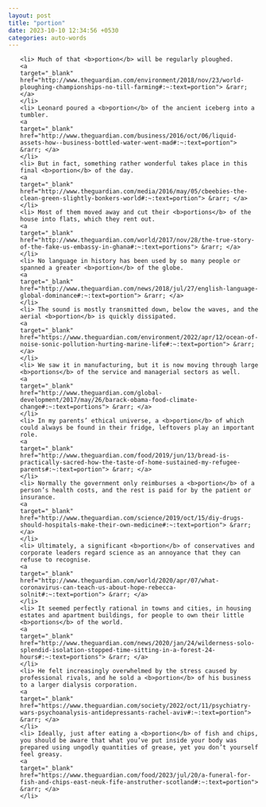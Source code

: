```yaml
---
layout: post
title: "portion"
date: 2023-10-10 12:34:56 +0530
categories: auto-words
---
```

<ol>

    <li> Much of that <b>portion</b> will be regularly ploughed.
    <a 
    target="_blank" 
    href="http://www.theguardian.com/environment/2018/nov/23/world-ploughing-championships-no-till-farming#:~:text=portion"> &rarr; </a>
    </li>
    <li> Leonard poured a <b>portion</b> of the ancient iceberg into a tumbler.
    <a 
    target="_blank" 
    href="http://www.theguardian.com/business/2016/oct/06/liquid-assets-how--business-bottled-water-went-mad#:~:text=portion"> &rarr; </a>
    </li>
    <li> But in fact, something rather wonderful takes place in this final <b>portion</b> of the day.
    <a 
    target="_blank" 
    href="http://www.theguardian.com/media/2016/may/05/cbeebies-the-clean-green-slightly-bonkers-world#:~:text=portion"> &rarr; </a>
    </li>
    <li> Most of them moved away and cut their <b>portions</b> of the house into flats, which they rent out.
    <a 
    target="_blank" 
    href="http://www.theguardian.com/world/2017/nov/28/the-true-story-of-the-fake-us-embassy-in-ghana#:~:text=portions"> &rarr; </a>
    </li>
    <li> No language in history has been used by so many people or spanned a greater <b>portion</b> of the globe.
    <a 
    target="_blank" 
    href="http://www.theguardian.com/news/2018/jul/27/english-language-global-dominance#:~:text=portion"> &rarr; </a>
    </li>
    <li> The sound is mostly transmitted down, below the waves, and the aerial <b>portion</b> is quickly dissipated.
    <a 
    target="_blank" 
    href="https://www.theguardian.com/environment/2022/apr/12/ocean-of-noise-sonic-pollution-hurting-marine-life#:~:text=portion"> &rarr; </a>
    </li>
    <li> We saw it in manufacturing, but it is now moving through large <b>portions</b> of the service and managerial sectors as well.
    <a 
    target="_blank" 
    href="http://www.theguardian.com/global-development/2017/may/26/barack-obama-food-climate-change#:~:text=portions"> &rarr; </a>
    </li>
    <li> In my parents’ ethical universe, a <b>portion</b> of which could always be found in their fridge, leftovers play an important role.
    <a 
    target="_blank" 
    href="http://www.theguardian.com/food/2019/jun/13/bread-is-practically-sacred-how-the-taste-of-home-sustained-my-refugee-parents#:~:text=portion"> &rarr; </a>
    </li>
    <li> Normally the government only reimburses a <b>portion</b> of a person’s health costs, and the rest is paid for by the patient or insurance.
    <a 
    target="_blank" 
    href="http://www.theguardian.com/science/2019/oct/15/diy-drugs-should-hospitals-make-their-own-medicine#:~:text=portion"> &rarr; </a>
    </li>
    <li> Ultimately, a significant <b>portion</b> of conservatives and corporate leaders regard science as an annoyance that they can refuse to recognise.
    <a 
    target="_blank" 
    href="http://www.theguardian.com/world/2020/apr/07/what-coronavirus-can-teach-us-about-hope-rebecca-solnit#:~:text=portion"> &rarr; </a>
    </li>
    <li> It seemed perfectly rational in towns and cities, in housing estates and apartment buildings, for people to own their little <b>portions</b> of the world.
    <a 
    target="_blank" 
    href="http://www.theguardian.com/news/2020/jan/24/wilderness-solo-splendid-isolation-stopped-time-sitting-in-a-forest-24-hours#:~:text=portions"> &rarr; </a>
    </li>
    <li> He felt increasingly overwhelmed by the stress caused by professional rivals, and he sold a <b>portion</b> of his business to a larger dialysis corporation.
    <a 
    target="_blank" 
    href="https://www.theguardian.com/society/2022/oct/11/psychiatry-wars-psychoanalysis-antidepressants-rachel-aviv#:~:text=portion"> &rarr; </a>
    </li>
    <li> Ideally, just after eating a <b>portion</b> of fish and chips, you should be aware that what you’ve put inside your body was prepared using ungodly quantities of grease, yet you don’t yourself feel greasy.
    <a 
    target="_blank" 
    href="https://www.theguardian.com/food/2023/jul/20/a-funeral-for-fish-and-chips-east-neuk-fife-anstruther-scotland#:~:text=portion"> &rarr; </a>
    </li>